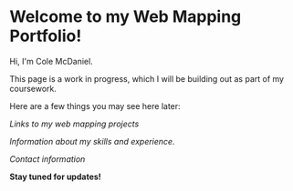 # Welcome to my Web Mapping Portfolio!

Hi, I'm Cole McDaniel.

This page is a work in progress, which I will be building out as part of my coursework. 

Here are a few things you may see here later:

*Links to my web mapping projects*

*Information about my skills and experience.*

*Contact information*

**Stay tuned for updates!**
